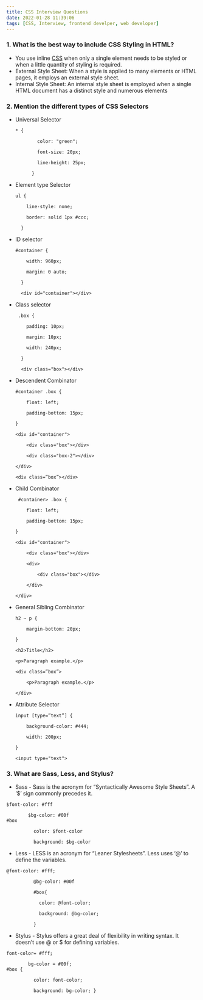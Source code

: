 ```yaml
---
title: CSS Interview Questions
date: 2022-01-28 11:39:06
tags: [CSS, Interview, frontend develper, web developer]
---
```


### 1. What is the best way to include CSS Styling in HTML?

- You use inline [CSS](https://www.simplilearn.com/11-css-secrets-rar400-article) when only a single element needs to be styled or when a little quantity of styling is required.
- External Style Sheet: When a style is applied to many elements or HTML pages, it employs an external style sheet.
- Internal Style Sheet: An internal style sheet is employed when a single HTML document has a distinct style and numerous elements



### 2. Mention the different types of CSS Selectors

- Universal Selector

  ```
  * {
  
          color: "green";
  
          font-size: 20px;
  
          line-height: 25px;
  
        } 
  ```

  

- Element type Selector

  ```
  ul {
  
      line-style: none;
  
      border: solid 1px #ccc;
  
    } 
  ```

  

- ID selector

  ```
  #container {
  
      width: 960px;
  
      margin: 0 auto;
  
    } 
  
    <div id="container"></div>
  ```

  

- Class selector

  ```
   .box {
  
      padding: 10px;
  
      margin: 10px;
  
      width: 240px;
  
    }  
  
    <div class="box"></div>
  ```

  

- Descendent Combinator

  ```
  #container .box {
  
      float: left;
  
      padding-bottom: 15px;
  
  }  
  
  <div id="container">
  
      <div class="box"></div>    
  
      <div class="box-2"></div>
  
  </div> 
  
  <div class=”box”></div>
  ```

  

- Child Combinator

  ```
   #container> .box {
  
      float: left;
  
      padding-bottom: 15px;
  
  }
  
  <div id="container">
  
      <div class="box"></div>   
  
      <div>
  
          <div class="box"></div>
  
      </div>
  
  </div> 
  ```

  

- General Sibling Combinator

  ```
  h2 ~ p {
  
      margin-bottom: 20px;
  
  }
  
  <h2>Title</h2>
  
  <p>Paragraph example.</p>
  
  <div class=”box”>
  
      <p>Paragraph example.</p>
  
  </div>
  ```

  

- Attribute Selector

  ```
  input [type=”text”] {
  
      background-color: #444;
  
      width: 200px;
  
  }
  
  <input type="text">
  ```

  

### 3. What are Sass, Less, and Stylus?

- Sass - Sass is the acronym for “Syntactically Awesome Style Sheets”. A ‘$’ sign commonly precedes it.

```
$font-color: #fff 

        $bg-color: #00f       
#box

          color: $font-color

          background: $bg-color
```



- Less - LESS is an acronym for “Leaner Stylesheets”. Less uses ‘@’ to define the variables.

```
@font-color: #fff;

          @bg-color: #00f          

          #box{

            color: @font-color;

            background: @bg-color;

          }
```



- Stylus - Stylus offers a great deal of flexibility in writing syntax. It doesn’t use @ or $ for defining variables. 

```
font-color= #fff;

        bg-color = #00f;    
#box {

          color: font-color;

          background: bg-color; }
```



